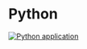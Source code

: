 # Python

[![Python application](https://github.com/cma0022/Python/actions/workflows/python-app.yml/badge.svg)](https://github.com/cma0022/Python/actions/workflows/python-app.yml)
